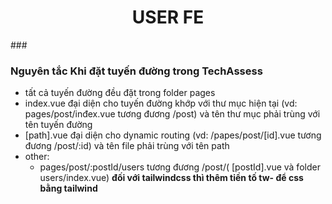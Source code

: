 <h1 align="center">USER FE</h1>
###

### Nguyên tắc Khi đặt tuyến đường trong TechAssess
- tất cả tuyến đường đều đặt trong folder pages
- index.vue đại diện cho tuyến đường khớp với thư mục hiện tại (vd: pages/post/inđex.vue tương đương /post) và tên thư mục phải trùng với tên tuyến đường
- [path].vue đại diện cho dynamic routing (vd: /papes/post/[id].vue tương đương /post/:id) và tên file phải trùng với tên path
- other:
  + pages/post/:postId/users tương đương /post/( [postId].vue và folder users/index.vue)
**đối với tailwindcss thì thêm tiền tố tw- để css bằng tailwind**
